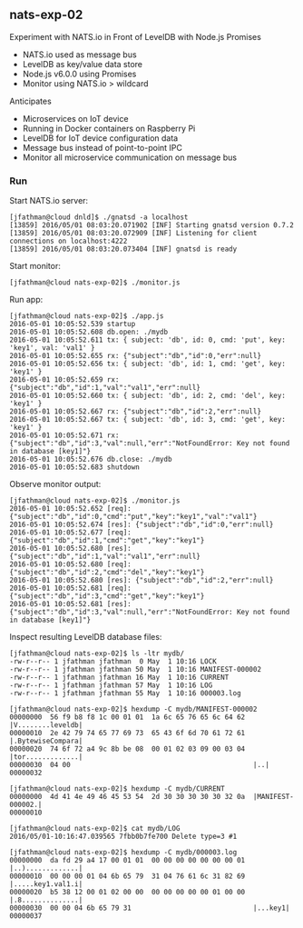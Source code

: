 ## nats-exp-02 ##

Experiment with NATS.io in Front of LevelDB with Node.js Promises

  * NATS.io used as message bus
  * LevelDB as key/value data store
  * Node.js v6.0.0 using Promises
  * Monitor using NATS.io > wildcard

Anticipates

  * Microservices on IoT device
  * Running in Docker containers on Raspberry Pi
  * LevelDB for IoT device configuration data
  * Message bus instead of point-to-point IPC
  * Monitor all microservice communication on message bus

### Run ###

Start NATS.io server:

    [jfathman@cloud dnld]$ ./gnatsd -a localhost
    [13859] 2016/05/01 08:03:20.071902 [INF] Starting gnatsd version 0.7.2
    [13859] 2016/05/01 08:03:20.072909 [INF] Listening for client connections on localhost:4222
    [13859] 2016/05/01 08:03:20.073404 [INF] gnatsd is ready

Start monitor:

    [jfathman@cloud nats-exp-02]$ ./monitor.js 

Run app:

    [jfathman@cloud nats-exp-02]$ ./app.js 
    2016-05-01 10:05:52.539 startup
    2016-05-01 10:05:52.608 db.open: ./mydb
    2016-05-01 10:05:52.611 tx: { subject: 'db', id: 0, cmd: 'put', key: 'key1', val: 'val1' }
    2016-05-01 10:05:52.655 rx: {"subject":"db","id":0,"err":null}
    2016-05-01 10:05:52.656 tx: { subject: 'db', id: 1, cmd: 'get', key: 'key1' }
    2016-05-01 10:05:52.659 rx: {"subject":"db","id":1,"val":"val1","err":null}
    2016-05-01 10:05:52.660 tx: { subject: 'db', id: 2, cmd: 'del', key: 'key1' }
    2016-05-01 10:05:52.667 rx: {"subject":"db","id":2,"err":null}
    2016-05-01 10:05:52.667 tx: { subject: 'db', id: 3, cmd: 'get', key: 'key1' }
    2016-05-01 10:05:52.671 rx: {"subject":"db","id":3,"val":null,"err":"NotFoundError: Key not found in database [key1]"}
    2016-05-01 10:05:52.676 db.close: ./mydb
    2016-05-01 10:05:52.683 shutdown

Observe monitor output:

    [jfathman@cloud nats-exp-02]$ ./monitor.js 
    2016-05-01 10:05:52.652 [req]: {"subject":"db","id":0,"cmd":"put","key":"key1","val":"val1"}
    2016-05-01 10:05:52.674 [res]: {"subject":"db","id":0,"err":null}
    2016-05-01 10:05:52.677 [req]: {"subject":"db","id":1,"cmd":"get","key":"key1"}
    2016-05-01 10:05:52.680 [res]: {"subject":"db","id":1,"val":"val1","err":null}
    2016-05-01 10:05:52.680 [req]: {"subject":"db","id":2,"cmd":"del","key":"key1"}
    2016-05-01 10:05:52.680 [res]: {"subject":"db","id":2,"err":null}
    2016-05-01 10:05:52.681 [req]: {"subject":"db","id":3,"cmd":"get","key":"key1"}
    2016-05-01 10:05:52.681 [res]: {"subject":"db","id":3,"val":null,"err":"NotFoundError: Key not found in database [key1]"}

Inspect resulting LevelDB database files:

```
[jfathman@cloud nats-exp-02]$ ls -ltr mydb/
-rw-r--r-- 1 jfathman jfathman  0 May  1 10:16 LOCK
-rw-r--r-- 1 jfathman jfathman 50 May  1 10:16 MANIFEST-000002
-rw-r--r-- 1 jfathman jfathman 16 May  1 10:16 CURRENT
-rw-r--r-- 1 jfathman jfathman 57 May  1 10:16 LOG
-rw-r--r-- 1 jfathman jfathman 55 May  1 10:16 000003.log
```
```
[jfathman@cloud nats-exp-02]$ hexdump -C mydb/MANIFEST-000002 
00000000  56 f9 b8 f8 1c 00 01 01  1a 6c 65 76 65 6c 64 62  |V........leveldb|
00000010  2e 42 79 74 65 77 69 73  65 43 6f 6d 70 61 72 61  |.BytewiseCompara|
00000020  74 6f 72 a4 9c 8b be 08  00 01 02 03 09 00 03 04  |tor.............|
00000030  04 00                                             |..|
00000032
```
```
[jfathman@cloud nats-exp-02]$ hexdump -C mydb/CURRENT 
00000000  4d 41 4e 49 46 45 53 54  2d 30 30 30 30 30 32 0a  |MANIFEST-000002.|
00000010
```
```
[jfathman@cloud nats-exp-02]$ cat mydb/LOG 
2016/05/01-10:16:47.039565 7fbb0b7fe700 Delete type=3 #1
```
```
[jfathman@cloud nats-exp-02]$ hexdump -C mydb/000003.log 
00000000  da fd 29 a4 17 00 01 01  00 00 00 00 00 00 00 01  |..).............|
00000010  00 00 00 01 04 6b 65 79  31 04 76 61 6c 31 82 69  |.....key1.val1.i|
00000020  b5 38 12 00 01 02 00 00  00 00 00 00 00 01 00 00  |.8..............|
00000030  00 00 04 6b 65 79 31                              |...key1|
00000037
```

